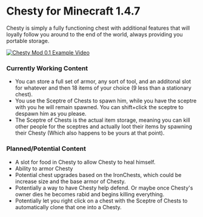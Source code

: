 # Chesty for Minecraft 1.4.7

Chesty is simply a fully functioning chest with additional features that will loyally follow you around to the end of the world, always providing you portable storage.


[![Chesty Mod 0.1 Example Video](https://img.youtube.com/vi/63oHPirTwLk/0.jpg)](https://www.youtube.com/watch?v=63oHPirTwLk)

### Currently Working Content
* You can store a full set of armor, any sort of tool, and an additonal slot for whatever and then 18 items of your choice (9 less than a stationary chest).
* You use the Sceptre of Chests to spawn him, while you have the sceptre with you he will remain spawned. You can shift+click the sceptre to despawn him as you please.
* The Sceptre of Chests is the actual item storage, meaning you can kill other people for the sceptres and actually loot their items by spawning their  Chesty (Which also happens to be yours at that point).

### Planned/Potential Content
* A slot for food in Chesty to allow Chesty to heal himself.
* Ability to armor Chesty
* Potential chest upgrades based on the IronChests, which could be increase size and the base armor of Chesty.
* Potentially a way to have Chesty help defend. Or maybe once Chesty's owner dies he becomes rabid and begins killing everything.
* Potentially let you right click on a chest with the Sceptre of Chests to automatically clone that one into a Chesty.